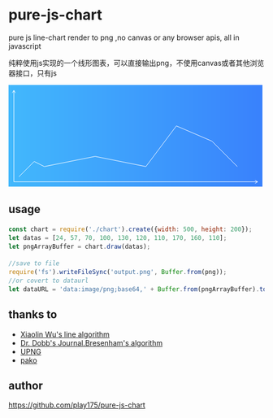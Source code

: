 # pure-js-chart

pure js line-chart render to png ,no canvas or any browser apis, all in javascript

纯粹使用js实现的一个线形图表，可以直接输出png，不使用canvas或者其他浏览器接口，只有js

![demo chat](output.png)

## usage

```js
const chart = require('./chart').create({width: 500, height: 200});
let datas = [24, 57, 70, 100, 130, 120, 110, 170, 160, 110];
let pngArrayBuffer = chart.draw(datas);

//save to file
require('fs').writeFileSync('output.png', Buffer.from(png));
//or covert to dataurl
let dataURL = 'data:image/png;base64,' + Buffer.from(pngArrayBuffer).toString('base64');

```

## thanks to

- [Xiaolin Wu's line algorithm](https://en.wikipedia.org/wiki/Xiaolin_Wu%27s_line_algorithm)
- [Dr. Dobb's Journal.Bresenham's algorithm ](https://en.wikipedia.org/wiki/Bresenham%27s_line_algorithm)
- [UPNG](https://github.com/photopea/UPNG.js)
- [pako](https://github.com/nodeca/pako)

## author
https://github.com/play175/pure-js-chart